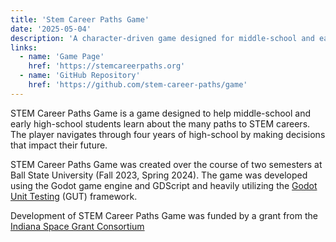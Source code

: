```yaml
---
title: 'Stem Career Paths Game'
date: '2025-05-04'
description: 'A character-driven game designed for middle-school and early high-school players to learn about paths to STEM careers.'
links:
  - name: 'Game Page'
    href: 'https://stemcareerpaths.org'
  - name: 'GitHub Repository'
    href: 'https://github.com/stem-career-paths/game'
---
```


STEM Career Paths Game is a game designed to help middle-school and early high-school students learn about the many paths to STEM careers. The player navigates through four years of high-school by making decisions that impact their future.

STEM Career Paths Game was created over the course of two semesters at Ball State University (Fall 2023, Spring 2024). The game was developed using the Godot game engine and GDScript and heavily utilizing the [Godot Unit Testing](https://github.com/bitwes/Gut) (GUT) framework.

Development of STEM Career Paths Game was funded by a grant from the [Indiana Space Grant Consortium](https://insgc.spacegrant.org/)
